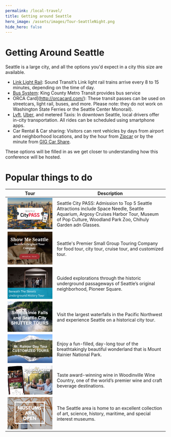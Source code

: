 ```yaml
---
permalink: /local-travel/
title: Getting around Seattle
hero_image: /assets/images/Tour-SeattleNight.png
hide_hero: false
---
```


# Getting Around Seattle

Seattle is a large city, and all the options you'd expect in a city this size are available.

- [Link Light Rail](https://www.soundtransit.org/ride-with-us/routes-schedules/1-line): Sound Transit’s Link light rail trains arrive every 8 to 15 minutes, depending on the time of day.
- [Bus System](https://kingcounty.gov/depts/transportation/metro/travel-options/bus.aspx): King County Metro Transit provides bus service 
- ORCA Card](http://orcacard.com/): These transit passes can be used on streetcars, light rail, buses, and more. Please note: they do not work on Washington State Ferries or the Seattle Center Monorail).
- [Lyft](https://www.lyft.com/rider/cities/seattle-wa), [Uber](https://www.uber.com/global/en/cities/seattle/), and metered Taxis: In downtown Seattle, local drivers offer in-city transportation. All rides can be scheduled using smartphone apps.
- Car Rental & Car sharing: Visitors can rent vehicles by days from airport and neighborhood locations, and by the hour from [Zipcar](https://www.zipcar.com/seattle) or by the minute from [GIG Car Share](https://gigcarshare.com/seattle/).

These options will be filled in as we get closer to understanding how this conference will be hosted.

# Popular things to do



| Tour | Description |
| -- | -- |
| <a href="https://www.citypass.com/seattle"><img src="/assets/images/SeattleCityPass.png" style="height: 80px width: 100px"/> </a> | Seattle City PASS: Admission to Top 5 Seattle Attractions include Space Needle, Seattle Aquarium, Argosy Cruises Harbor Tour, Museum of Pop Culture, Woodland Park Zoo, Chihuly Garden adn Glasses.  |
| <a href="https://showmeseattle.com"> <img src="/assets/images/Tour-ShowMeSeattle.png" style="height: 80px width: 100px"/> </a> | Seattle's Premier Small Group Touring Company for food tour, city tour, cruise tour, and customized tour. |
| <a href="https://www.beneath-the-streets.com"> <img src="/assets/images/Tour-BeneathTheStreets.png" style="height: 80px width: 100px"/> </a> | Guided explorations through the historic underground passageways of Seattle’s original neighborhood, Pioneer Square. |
| <a href="https://www.shuttertours.com/snoqualmie-falls-tour.php"> <img src="/assets/images/Tour-ShutterTours.png" style="height: 80px width: 100px"/> </a> |  Visit the largest waterfalls in the Pacific Northwest and experience Seattle on a historical city tour. |
| <a href="https://toursofseattle.com/product/mt-rainier-day-tour"> <img src="/assets/images/Tour-CustomizedTours.png" style="height: 80px width: 100px"/> </a> |  Enjoy a fun-filled, day-long tour of the breathtakingly beautiful wonderland that is Mount Rainier National Park. |
| <a href="https://woodinvillewinecountry.com/"> <img src="/assets/images/Tour-WoodinvilleWine.png" style="height: 80px width: 100px"/> </a> | Taste award-winning wine in Woodinville Wine Country, one of the world’s premier wine and craft beverage destinations. |
| <a href="https://visitseattle.org/things-to-do/arts-culture/museums/reopening-museums/"> <img src="/assets/images/Tour-Museums.png" style="height: 80px width: 100px"/> </a> | The Seattle area is home to an excellent collection of art, science, history, maritime, and special interest museums. |

 
